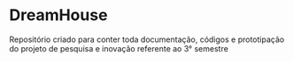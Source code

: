 # DreamHouse
Repositório criado para conter toda documentação, códigos e prototipação do projeto de pesquisa e inovação referente ao 3° semestre 
